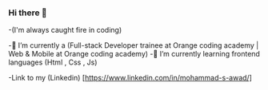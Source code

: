### Hi there 👋

-(I'm  always caught fire in coding)

-🔭 I’m currently a (Full-stack Developer trainee at Orange coding academy | Web & Mobile at Orange coding academy)
-🌱 I’m currently learning frontend languages (Html , Css , Js)

-Link to my (Linkedin) [https://www.linkedin.com/in/mohammad-s-awad/]



<!--
**MohammadAwad97/MohammadAwad97** is a ✨ _special_ ✨ repository because its `README.md` (this file) appears on your GitHub profile.

Here are some ideas to get you started:

- 🔭 I’m currently working on ...
- 🌱 I’m currently learning ...
- 👯 I’m looking to collaborate on ...
- 🤔 I’m looking for help with ...
- 💬 Ask me about ...
- 📫 How to reach me: ...
- 😄 Pronouns: ...
- ⚡ Fun fact: ...
-->
